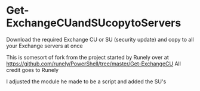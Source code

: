 # Get-ExchangeCUandSUcopytoServers
Download the required Exchange CU or SU (security update) and copy to all your Exchange servers at once

This is somesort of fork from the project started by Runely over at https://github.com/runely/PowerShell/tree/master/Get-ExchangeCU
All credit goes to Runely

I adjusted the module he made to be a script and added the SU's
